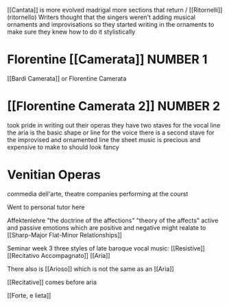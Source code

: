 [[Cantata]] is more evolved madrigal 
more sections that return / [[Ritornelli]] (ritornello)
Writers thought that the singers weren't adding musical ornaments and improvisations so they started writing in the ornaments to make sure they knew how to do it stylistically

# Florentine [[Camerata]] NUMBER 1 
[[Bardi Camerata]] or Florentine Camerata

# [[Florentine Camerata 2]] NUMBER 2

took pride in writing out their operas
they have two staves for the vocal line 
the aria is the basic shape or line for the voice 
there is a second stave for the improvised and ornamented line
the sheet music is precious and expensive to make to should look fancy

# Venitian Operas
commedia dell'arte, theatre companies performing at the courst 

Went to personal tutor here 

Affektenlehre 
"the doctrine of the affections"
"theory of the affects"
active and passive emotions which are positive and negative 
might realate to [[Sharp-Major Flat-Minor Relationships]]

Seminar week 3 
three styles of late baroque vocal music:
[[Resistive]] 
[[Recitativo Accompagnato]] 
[[Aria]]

There also is
[[Arioso]] which is not the same as an [[Aria]]


[[Recitative]] comes before aria 

[[Forte, e lieta]]